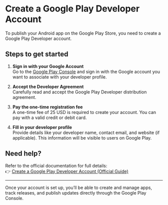 # Create a Google Play Developer Account

To publish your Android app on the Google Play Store, you need to create a Google Play Developer account.

## Steps to get started

1. **Sign in with your Google Account**  
   Go to the [Google Play Console](https://play.google.com/console/) and sign in with the Google account you want to associate with your developer profile.

2. **Accept the Developer Agreement**  
   Carefully read and accept the Google Play Developer distribution agreement.

3. **Pay the one-time registration fee**  
   A one-time fee of 25 USD is required to create your account. You can pay with a valid credit or debit card.

4. **Fill in your developer profile**  
   Provide details like your developer name, contact email, and website (if applicable). This information will be visible to users on Google Play.

## Need help?

Refer to the official documentation for full details:  
👉 [Create a Google Play Developer Account (Official Guide)](https://support.google.com/googleplay/android-developer/answer/6112435)

---

Once your account is set up, you’ll be able to create and manage apps, track releases, and publish updates directly through the Google Play Console.
